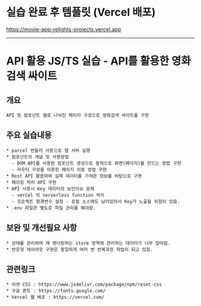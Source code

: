 # 실습 완료 후 템플릿 (Vercel 배포)
https://movie-app-relights-projects.vercel.app

---

# API 활용 JS/TS 실습 - API를 활용한 영화검색 싸이트

## 개요
    API 및 컴포넌트 별로 나눠진 페이지 구성으로 영화검색 싸이트를 구현
## 주요 실습내용
    * parcel 번들러 사용으로 웹 서버 실행
    * 컴포넌트의 개념 및 사용방법
      - DOM API를 사용한 컴포넌트 생성으로 동적으로 화면(페이지)를 만드는 방법 구현
      - 라우터 구성을 이용한 페이지 이동 방법 구현
    * Rest API 활용하여 실제 데이터를 가져온 정보를 바탕으로 구현
    * 페이징 처리 API 구현
    * API 사용시 Key 데이터의 보안이슈 문제
      - vercel 의 serverless function 처리
      - 프로젝트 환경변수 설정 - 로컬 소스에도 남아있어서 Key가 노출될 위험이 있음.
    * .env 파일은 별도로 파일 관리를 해야함.
## 보완 및 개선필요 사항
    * 상태를 관리하며 재 렌더링하는 store 영역에 관리하는 데이터가 너무 많아짐.
    * 반응형 레이아웃 구현은 동일하게 여러 번 반복과정 작업이 되고 있음.
## 관련링크
    * 리셋 CSS : https://www.jsdelivr.com/package/npm/reset-css
    * 구글 폰트 : https://fonts.google.com/
    * Vercel 웹 배포 : https://vercel.com/
